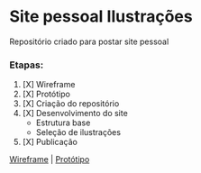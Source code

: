 # Site pessoal Ilustrações
Repositório criado para postar site pessoal
### Etapas:
1. [X] Wireframe
2. [X] Protótipo
3. [X] Criação do repositório
4. [X] Desenvolvimento do site
    * Estrutura base
    * Seleção de ilustrações
5. [X] Publicação

[Wireframe](https://github.com/brunojoseln/brunojoseln.github.io/blob/master/Imagens/Wireframe.png) | 
[Protótipo](https://www.figma.com/file/1irZbF7ReDk0mQsSYfpoGi/Prot%C3%B3tipo-site?node-id=0%3A1)

